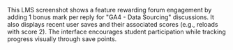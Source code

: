 This LMS screenshot shows a feature rewarding forum engagement by adding 1 bonus mark per reply for "GA4 - Data Sourcing" discussions. It also displays recent user saves and their associated scores (e.g., reloads with score 2). The interface encourages student participation while tracking progress visually through save points.
